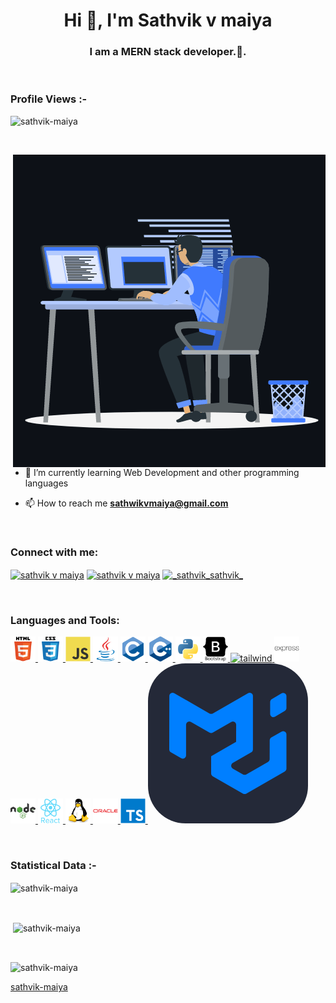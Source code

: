 <h1 align="center">Hi 👋, I'm Sathvik v maiya</h1>
<h3 align="center">I am a MERN stack developer.🌟.</h3>

<br>

<p align="right"> <h3>Profile Views :-</h3> <img src="https://komarev.com/ghpvc/?username=sathvik-maiya&label=Profile%20views&color=0e75b6&style=flat"
    alt="sathvik-maiya" /> 
  </p>

<br>

<p><img align="right" src="https://github.com/sathvik-maiya/sathvik-maiya/blob/main/animation_500_kxa883sd.gif" alt="sathvik-maiya" /></p>


- 🌱 I’m currently learning Web Development and other programming languages

- 📫 How to reach me **sathwikvmaiya@gmail.com**



<br>

<h3 align="left">Connect with me:</h3>
<p align="left">
  <a href="https://www.linkedin.com/in/sathvik-v-maiya-034939254/" target="blank"><img align="center"
      src="https://raw.githubusercontent.com/rahuldkjain/github-profile-readme-generator/master/src/images/icons/Social/linked-in-alt.svg"
      alt="sathvik v maiya" height="30" width="40" /></a>
  <a href="http://facebook.com/sathwikmaiya" target="blank"><img align="center"
      src="https://raw.githubusercontent.com/rahuldkjain/github-profile-readme-generator/master/src/images/icons/Social/facebook.svg"
      alt="sathvik v maiya" height="30" width="40" /></a>
  <a href="https://www.instagram.com/_sathvik_sathvik_/" target="blank"><img align="center"
      src="https://raw.githubusercontent.com/rahuldkjain/github-profile-readme-generator/master/src/images/icons/Social/instagram.svg"
      alt="_sathvik_sathvik_" height="30" width="40" /></a>
</p>

<br>

<h3 align="left">Languages and Tools:</h3>
<p align="left">
   <a href="https://www.w3schools.com/html/" target="_blank" rel="noreferrer"> <img src="https://raw.githubusercontent.com/devicons/devicon/master/icons/html5/html5-original-wordmark.svg" alt="html5" width="40" height="40"/> </a> <a href="https://www.w3schools.com/css/" target="_blank" rel="noreferrer"> <img src="https://raw.githubusercontent.com/devicons/devicon/master/icons/css3/css3-original-wordmark.svg" alt="css3" width="40" height="40"/> </a>  <a href="https://developer.mozilla.org/en-US/docs/Web/JavaScript" target="_blank" rel="noreferrer"> <img src="https://raw.githubusercontent.com/devicons/devicon/master/icons/javascript/javascript-original.svg" alt="javascript" width="40" height="40"/> </a><a href="https://www.java.com" target="_blank" rel="noreferrer"> <img src="https://raw.githubusercontent.com/devicons/devicon/master/icons/java/java-original.svg" alt="java" width="40" height="40"/> </a> <a href="https://www.cprogramming.com/" target="_blank" rel="noreferrer"> <img src="https://raw.githubusercontent.com/devicons/devicon/master/icons/c/c-original.svg" alt="c" width="40" height="40"/> </a><a href="https://www.w3schools.com/cpp/" target="_blank" rel="noreferrer"> <img src="https://raw.githubusercontent.com/devicons/devicon/master/icons/cplusplus/cplusplus-original.svg" alt="cplusplus" width="40" height="40"/> </a> <a href="https://www.python.org" target="_blank" rel="noreferrer"> <img src="https://raw.githubusercontent.com/devicons/devicon/master/icons/python/python-original.svg" alt="python" width="40" height="40"/> </a> <a href="https://getbootstrap.com" target="_blank" rel="noreferrer"> <img src="https://raw.githubusercontent.com/devicons/devicon/master/icons/bootstrap/bootstrap-plain-wordmark.svg" 
  alt="bootstrap" width="40" height="40"/> </a> <a href="https://tailwindcss.com/" target="_blank" rel="noreferrer"> <img src="https://www.vectorlogo.zone/logos/tailwindcss/tailwindcss-icon.svg" alt="tailwind" width="40" height="40"/> </a><a href="https://expressjs.com" target="_blank" rel="noreferrer"> <img src="https://raw.githubusercontent.com/devicons/devicon/master/icons/express/express-original-wordmark.svg" alt="express" width="40" height="40"/> </a><a href="https://nodejs.org" target="_blank" rel="noreferrer"> <img src="https://raw.githubusercontent.com/devicons/devicon/master/icons/nodejs/nodejs-original-wordmark.svg" alt="nodejs" width="40" height="40"/> </a><a href="https://reactjs.org" target="_blank" rel="noreferrer"><img src="https://raw.githubusercontent.com/devicons/devicon/master/icons/react/react-original-wordmark.svg" alt="reactjs" width="40" height="40" /></a><a href="https://www.linux.org/" target="_blank" rel="noreferrer"> <img src="https://raw.githubusercontent.com/devicons/devicon/master/icons/linux/linux-original.svg" alt="linux" width="40" height="40"/> </a> <a href="https://www.oracle.com/" target="_blank" rel="noreferrer"> <img src="https://raw.githubusercontent.com/devicons/devicon/master/icons/oracle/oracle-original.svg" alt="oracle" width="40" height="40"/> </a><a href="https://www.typescriptlang.org/" target="_blank" rel="noreferrer"> <img src="https://raw.githubusercontent.com/devicons/devicon/master/icons/typescript/typescript-original.svg" alt="typescript" width="40" height="40"/> </a><svg xmlns="http://www.w3.org/2000/svg" width="256" height="256" fill="none" viewBox="0 0 256 256"><rect width="256" height="256" fill="#242938" rx="60"/><path fill="#007FFF" fill-rule="evenodd" d="M192.031 157.671C192.823 157.216 193.482 156.561 193.941 155.771C194.4 154.981 194.643 154.084 194.646 153.171L194.74 123.03C194.742 122.117 194.986 121.22 195.445 120.43C195.903 119.64 196.562 118.985 197.354 118.53L213.693 109.145C214.485 108.69 215.382 108.452 216.295 108.453C217.208 108.455 218.105 108.696 218.895 109.154C219.686 109.611 220.342 110.268 220.798 111.059C221.254 111.85 221.495 112.747 221.495 113.661V168.457C221.495 169.374 221.253 170.273 220.794 171.066C220.335 171.859 219.675 172.517 218.88 172.973L157.219 208.39C156.431 208.842 155.539 209.08 154.631 209.081C153.723 209.082 152.83 208.845 152.042 208.395L103.651 180.718C102.854 180.262 102.191 179.605 101.73 178.811C101.269 178.017 101.026 177.115 101.026 176.197V148.567C101.026 148.536 101.063 148.515 101.094 148.53C101.12 148.546 101.156 148.53 101.156 148.494V148.463C101.156 148.442 101.167 148.421 101.188 148.411L141.042 125.515C141.078 125.494 141.062 125.437 141.021 125.437C141.01 125.437 140.999 125.432 140.991 125.424C140.984 125.417 140.979 125.406 140.979 125.395L141.057 98.3064C141.061 97.3904 140.823 96.4896 140.367 95.6949C139.912 94.9003 139.254 94.2399 138.462 93.7803C137.67 93.3207 136.77 93.0782 135.854 93.0773C134.938 93.0764 134.038 93.3171 133.245 93.7751L103.625 110.843C102.834 111.298 101.938 111.538 101.026 111.538C100.114 111.538 99.2176 111.298 98.4271 110.843L68.7135 93.7335C67.9219 93.2776 67.0243 93.038 66.1109 93.0387C65.1974 93.0393 64.3001 93.2802 63.5092 93.7372C62.7182 94.1941 62.0613 94.8511 61.6045 95.6421C61.1476 96.4331 60.9068 97.3304 60.9063 98.2439V147.202C60.9069 148.115 60.6677 149.011 60.2128 149.802C59.7578 150.593 59.1031 151.251 58.314 151.709C57.525 152.168 56.6293 152.411 55.7168 152.414C54.8043 152.417 53.9069 152.181 53.1146 151.728L36.625 142.301C35.8263 141.845 35.1627 141.185 34.7016 140.389C34.2405 139.594 33.9985 138.69 34 137.77L34.1458 52.197C34.1478 51.2847 34.3894 50.389 34.8464 49.5994C35.3033 48.8098 35.9597 48.1541 36.7497 47.698C37.5397 47.2418 38.4357 47.0011 39.348 47C40.2603 46.9989 41.1568 47.2375 41.9479 47.6918L98.4323 80.1345C99.2216 80.5878 100.116 80.8263 101.026 80.8263C101.936 80.8263 102.831 80.5878 103.62 80.1345L160.089 47.6918C160.881 47.2368 161.779 46.9982 162.692 47C163.606 47.0018 164.503 47.2438 165.294 47.7019C166.084 48.1599 166.74 48.8178 167.196 49.6096C167.652 50.4013 167.891 51.299 167.891 52.2126V137.806C167.891 138.722 167.65 139.622 167.192 140.414C166.734 141.207 166.075 141.865 165.281 142.322L135.708 159.353C134.914 159.811 134.255 160.471 133.797 161.265C133.339 162.059 133.099 162.961 133.101 163.878C133.103 164.794 133.347 165.694 133.809 166.487C134.27 167.279 134.933 167.935 135.729 168.39L152.042 177.676C152.83 178.125 153.722 178.36 154.629 178.358C155.536 178.356 156.427 178.118 157.214 177.666L192.031 157.671V157.671ZM195.453 80.8897C195.454 81.8108 195.699 82.7152 196.163 83.5107C196.627 84.3062 197.294 84.9644 198.096 85.4182C198.897 85.8719 199.805 86.1049 200.726 86.0935C201.647 86.0821 202.548 85.8267 203.339 85.3532L218.964 75.9782C219.735 75.5161 220.373 74.862 220.817 74.0798C221.261 73.2976 221.494 72.4139 221.495 71.5147V52.4105C221.493 51.4899 221.247 50.5862 220.783 49.7914C220.318 48.9966 219.651 48.3391 218.85 47.886C218.048 47.4329 217.141 47.2003 216.221 47.2119C215.3 47.2236 214.399 47.479 213.609 47.9522L197.984 57.3272C197.213 57.7894 196.574 58.4434 196.131 59.2256C195.687 60.0078 195.454 60.8915 195.453 61.7908V80.8949V80.8897Z" clip-rule="evenodd"/></svg>
  
  
  </p>
<br>

<h3>Statistical Data :-</h3>
<p><img align="center"
    src="https://github-readme-stats.vercel.app/api/top-langs?username=sathvik-maiya&show_icons=true&locale=en&bg_color=0d1117&text_color=ffffff&layout=compact"
    alt="sathvik-maiya" 
    bg_color=#808080/></p>

<br>

<p>&nbsp;<img align="center" src="https://github-readme-stats.vercel.app/api?username=sathvik-maiya&show_icons=true&locale=en&bg_color=0d1117&text_color=ffffff&repo=convoychat"
    alt="sathvik-maiya" /></p>

<br>

<p><img align="center" src="https://github-readme-streak-stats.herokuapp.com/?user=sathvik-maiya&theme=dark&background=0d1117&date_format=M%20j%5B%2C%20Y%5D" alt="sathvik-maiya" /></p>
      
[sathvik-maiya](https://github.com/sathvik-maiya)
